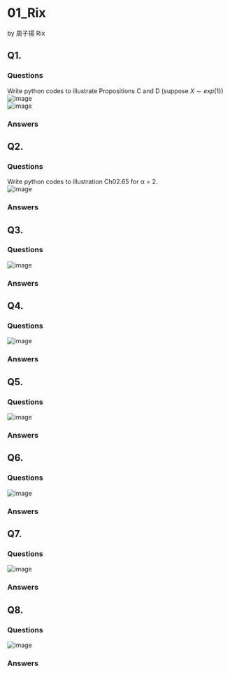 # 01_Rix

by 周子揚 Rix

## Q1. 

### Questions 

Write python codes to illustrate Propositions C and D (suppose $X\sim exp(1)$)  
![image](https://github.com/user-attachments/assets/440f0b19-087a-45b3-bf30-691e555c702b)  
![image](https://github.com/user-attachments/assets/d240d996-dfe8-4d20-ab16-ee3740f9ea93)


### Answers



## Q2. 

### Questions 

Write python codes to illustration Ch02.65 for α = 2.  
![image](https://github.com/user-attachments/assets/be8180d5-c5d3-434e-a10e-0efbd4742f79)

### Answers



## Q3. 

### Questions 

![image](https://github.com/user-attachments/assets/b5e632ab-3048-4c58-aeaa-2e314b5d143d)

### Answers



## Q4. 

### Questions 

![image](https://github.com/user-attachments/assets/e29f142f-200a-4222-9451-29dcc4cd04de)

### Answers



## Q5. 

### Questions 

![image](https://github.com/user-attachments/assets/ff45c0f7-5594-43c3-a4f1-aa21149cf166)

### Answers



## Q6. 

### Questions 

![image](https://github.com/user-attachments/assets/e00e2cca-6f75-4f4b-a6cd-65324c1975a7)

### Answers



## Q7. 

### Questions 

![image](https://github.com/user-attachments/assets/e83745ed-a711-42c0-a065-1cc0e58f720e)

### Answers



## Q8. 

### Questions 

![image](https://github.com/user-attachments/assets/c12aa6f1-ffd9-4b53-919d-0ee1aee17325)

### Answers


